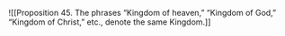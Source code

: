 ![[Proposition 45. The phrases “Kingdom of heaven,” “Kingdom of God,” “Kingdom of Christ,” etc., denote the same Kingdom.]]